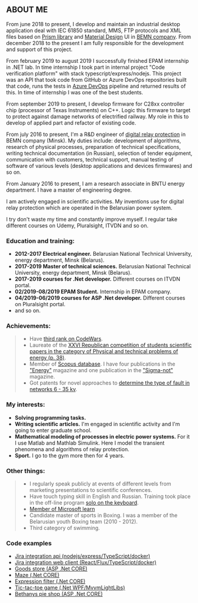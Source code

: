 ## ABOUT ME

From june 2018 to present, I develop and maintain an industrial desktop application deal with IEC 61850 standard, MMS, FTP protocols and XML files based on [Prism library](http://prismlibrary.github.io/) and [Material Design](http://materialdesigninxaml.net/) UI in [BEMN company](http://bemn.by/). From december 2018 to the present I am fully responsible for the development and support of this project. 

From february 2019 to august 2019 I successfully finished EPAM internship in .NET lab. In time internship I took part in internal project "Code verification platform" with stack typescript/express/nodejs. This project was an API that took code from GitHub or Azure DevOps repositories built that code, runs the tests in [Azure DevOps](https://docs.microsoft.com/en-us/rest/api/azure/devops/?view=azure-devops-rest-5.1) pipeline and returned results of this. In time of internship I was one of the best students. 

From september 2019 to present, I develop firmware for C28xx controller chip (processor of Texas Instruments) on C++. Logic this firmware to target to protect against damage networks of electrified railway. My role in this to develop of applied part and refactor of existing code.

From july 2016 to present, I'm a R&D engineer of [digital relay protection](https://en.wikipedia.org/wiki/Digital_protective_relay) in BEMN company (Minsk). My duties include: development of algorithms, research of physical processes, preparation of technical specifications, writing technical documentation (in Russian), selection of tender equipment, communication with customers, technical support, manual testing of software of various levels (desktop applications and devices firmwares) and so on.

From January 2016 to present, I am a research associate in BNTU energy department. I have a master of engineering degree.

I am actively engaged in scientific activities. My inventions use for digital relay protection which are operated in the Belarusian power system.

I try don't waste my time and constantly improve myself. I regular take different courses on Udemy, Pluralsight, ITVDN and so on.

### Education and training:

- **2012-2017 Electrical engineer.** Belarusian National Technical University, energy department, Minsk (Belarus).
- **2017-2019 Master of technical sciences.** Belarusian National Technical University, energy department, Minsk (Belarus).
- **2017-2019 courses for .Net developer.** Different courses on ITVDN portal.
- **02/2019-08/2019 EPAM Student.** Internship in EPAM company.
- **04/2019-06/2019 courses for ASP .Net developer.** Different courses on Pluralsight portal.
- and so on.

### Achievements:

> - Have [third rank on CodeWars](https://www.codewars.com/users/VladKachenya/completed_solutions).
> - Laureate of the [XXVI Republican competition of students scientific papers in the category of Physical and technical problems of energy (p. 38)](http://www.sws.bsu.by/%D0%A0%D0%B5%D0%B7%D1%83%D0%BB%D1%8C%D1%82%D0%B0%D1%82%D1%8B%20%D0%BF%D0%BE%20%D0%B2%D1%83%D0%B7%D0%B0%D0%BC-%D1%81%D0%B5%D0%BA%D1%86-%D0%BA%D0%B0%D1%82%D0%B5%D0%B3(%D0%B0%D0%B2%D1%82%D0%BE%D1%80%D1%8B_%D1%80%D1%83%D0%BA%D0%BE%D0%B2_%D1%80%D0%B0%D0%B1%D0%BE%D1%82%D0%B0)%D0%B4%D0%BB%D1%8F%20%D1%81%D0%B0%D0%B9%D1%82%D0%B0.pdf).
> - Member of [Scopus database](https://www.scopus.com/authid/detail.uri?authorId=57199259310). I have four publications in the ["Energy"](https://energy.bntu.by/jour/search/search) magazine and one publication in the ["Sigma-not"](http://www.sigma-not.pl/publikacja-114651-digital-filters-to-separate-the-first-and-second-harmonics-of-signals-in-microprocessor-bases-protection-of-electrical-installations-equipped-with-transformers-przeglad-elektrotechniczny-2018-7.html) magazine. 
> - Got patents for novel approaches to [determine the type of fault in networks 6 - 35 kv](https://www.eapo.org/ru/search.html?search_string=%D0%9A%D0%B0%D1%87%D0%B5%D0%BD%D1%8F).


### My interests:

- **Solving programming tasks.**
- **Writing scientific articles.** I'm engaged in scientific activity and I'm going to enter graduate school.
- **Mathematical modeling of processes in electric power systems.** For it I use Matlab and Mathlab Simulink. Here I model the transient phenomena and algorithms of relay protection.
- **Sport.** I go to the gym more then for 4 years.

### Other things:

> - I regularly speak publicly at events of different levels from marketing presentations to scientific conferences.
> - Have touch typing skill in English and Russian. Training took place in the off-line program [solo on the keyboard](https://ergosolo.ru).
> - [Member of Microsoft learn](https://techprofile.microsoft.com/en-gb/VladKachenya)
> - Candidate master of sports in Boxing. I was a member of the Belarusian youth Boxing team (2010 - 2012).
> - Third category of swimming.

### Code examples
-  [Jira integration api (nodejs/express/TypeScript/docker)](https://github.com/VladKachenya/tp-jira-integration-api)
-  [Jira integration web client (React/Flux/TypeScript/docker)](https://github.com/VladKachenya/tp-jira-integration-web)
-  [Goods store (ASP .Net CORE)](https://github.com/VladKachenya/GoodsStore.git)
-  [Maze (.Net CORE)](https://github.com/VladKachenya/Maze.git)
-  [Expression filter (.Net CORE)](https://github.com/VladKachenya/Expressions.git)
-  [Tic-tac-toe game (.Net WPF/MvvmLightLibs)](https://github.com/VladKachenya/TicTacToe)
-  [Bethanys pie shop (ASP .Net CORE)](https://github.com/VladKachenya/BethanysPieShop)
